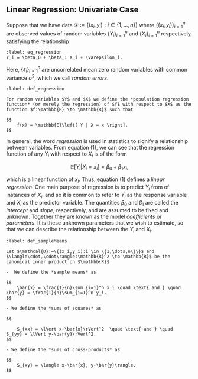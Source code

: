 ## Linear Regression: Univariate Case

Suppose that we have data $\mathcal{D}:=\{(x_i,y_i):i \in \{1,\dots,n\}\}$ where $\{(x_i,y_i)\}_{i=1}^n$ are observed values of random variables $\{Y_i\}_{i=1}^n$ and $\{X_i\}_{i=1}^n$ respectively, satisfying the relationship
```{math}
:label: eq_regression
Y_i = \beta_0 + \beta_1 X_i + \varepsilon_i.
```


Here, $\{\varepsilon_i\}_{i=1}^n$ are uncorrelated mean zero random variables with common variance $\sigma^2$, which we call *random errors*. 

````{prf:definition}
:label: def_regression

For random variables $Y$ and $X$ we define the *population regression function* (or merely the regression) of $Y$ with respect to $X$ as the function $f:\mathbb{R} \to \mathbb{R}$ such that 

$$
    f(x) = \mathbb{E}\left[ Y | X = x \right].
$$
````
In general, the word *regression* is used in statistics to signify a relationship between variables. From equation $(1)$, we can see that the regression function of any $Y_i$ with respect to $X_i$ is of the form 

$$
    \mathbb{E}\left[ Y_i | X_i = x_i \right]  = \beta_0 + \beta_1 x_i,
$$

which is a linear function of $x_i$. Thus, equation (1) defines a *linear regression*. One main purpose of regression is to predict $Y_i$ from of instances of $X_i$, and so it is common to refer to $Y_i$ as the response variable and $X_i$ as the predictor variable. The quantities $\beta_0$ and $\beta_1$ are called the *intercept* and *slope*, respectively, and are assumed to be fixed and unknown. Together they are known as the model *coefficients* or *parameters*. It is these unknown parameters that we wish to estimate, so that we can describe the relationship between the $Y_i$ and $X_i$.

````{prf:definition}
:label: def_sampleMeans

Let $\mathcal{D}:=\{(x_i,y_i):i \in \{1,\dots,n\}\}$ and $\langle\cdot,\cdot\rangle:\mathbb{R}^2 \to \mathbb{R}$ be the canonical inner product on $\mathbb{R}$.

-  We define the *sample means* as 

$$
    \bar{x} = \frac{1}{n}\sum_{i=1}^n x_i \quad \text{ and } \quad  \bar{y} = \frac{1}{n}\sum_{i=1}^n y_i.
$$

- We define the *sums of squares* as 

$$

    S_{xx} = \lVert x-\bar{x}\rVert^2  \quad \text{ and } \quad  S_{yy} = \lVert y-\bar{y}\rVert^2.
$$

- We define the *sums of cross-products* as 

$$
    S_{xy} = \langle x-\bar{x}, y-\bar{y}\rangle.
$$
````